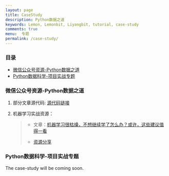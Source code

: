 ```yaml
---
layout: page
title: CaseStudy
description: Python数据之道
keywords: Lemon, Lemonbit, Liyangbit, tutorial, case-study
comments: true
menu:  专题
permalink: /case-study/
---
```




### 目录

* [微信公众号资源-Python数据之道](#微信公众号资源-Python数据之道)
* [Python数据科学-项目实战专题](#python数据科学-项目实战专题)



<!-- * [微信公众号资源（公号：Python数据之道）](#wechat)
* [Python数据科学-项目实战专题](#case-study) -->



### 微信公众号资源-Python数据之道

1. 部分文章源代码: [源代码链接](https://github.com/liyangbit/PyDataRoad)

2. 机器学习实战资源：

   > * 文章：[机器学习很枯燥，不想继续学了怎么办？或许，这些建议值得一看](http://mp.weixin.qq.com/s?__biz=MzI2NjY5NzI0NA==&mid=2247484148&idx=1&sn=263fb173542a54e7bc333725f43c5fdc&chksm=ea8b6d87ddfce49153450f434c0593f9a7faacd53ea185f9869fb7df757bc4638ae5a8fa3e44#rd)
   >
   > * [资源分享](https://github.com/liyangbit/pydataroad-machine-learning)



### Python数据科学-项目实战专题

The case-study will be coming soon.
